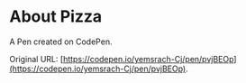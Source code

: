 # About Pizza

A Pen created on CodePen.

Original URL: [https://codepen.io/yemsrach-Cj/pen/pvjBEOp](https://codepen.io/yemsrach-Cj/pen/pvjBEOp).

